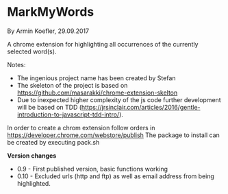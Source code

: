 # MarkMyWords

By Armin Koefler, 29.09.2017

A chrome extension for highlighting all occurrences of the currently selected word(s).

Notes:
* The ingenious project name has been created by Stefan
* The skeleton of the project is based on https://github.com/masarakki/chrome-extension-skelton
* Due to inexpected higher complexity of the js code further development will be based on TDD (https://jrsinclair.com/articles/2016/gentle-introduction-to-javascript-tdd-intro/). 

In order to create a chrom extension follow orders in https://developer.chrome.com/webstore/publish
The package to install can be created by executing pack.sh

**Version changes**
* 0.9	- First published version, basic functions working
* 0.10	- Excluded urls (http and ftp) as well as email address from being highlighted.  